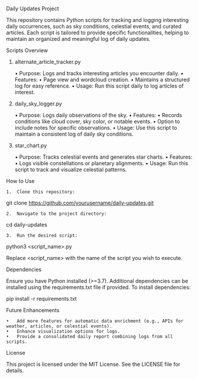 Daily Updates Project

This repository contains Python scripts for tracking and logging interesting daily occurrences, such as sky conditions, celestial events, and curated articles. Each script is tailored to provide specific functionalities, helping to maintain an organized and meaningful log of daily updates.

Scripts Overview

1. alternate_article_tracker.py

	•	Purpose: Logs and tracks interesting articles you encounter daily.
	•	Features:
	•	Page view and wordcloud creation.
	•	Maintains a structured log for easy reference.
	•	Usage: Run this script daily to log articles of interest.

2. daily_sky_logger.py

	•	Purpose: Logs daily observations of the sky.
	•	Features:
	•	Records conditions like cloud cover, sky color, or notable events.
	•	Option to include notes for specific observations.
	•	Usage: Use this script to maintain a consistent log of daily sky conditions.

3. star_chart.py

	•	Purpose: Tracks celestial events and generates star charts.
	•	Features:
	•	Logs visible constellations or planetary alignments.
	•	Usage: Run this script to track and visualize celestial patterns.

How to Use

	1.	Clone this repository:

git clone https://github.com/yourusername/daily-updates.git


	2.	Navigate to the project directory:

cd daily-updates


	3.	Run the desired script:

python3 <script_name>.py

Replace <script_name> with the name of the script you wish to execute.

Dependencies

Ensure you have Python installed (>=3.7). Additional dependencies can be installed using the requirements.txt file if provided. To install dependencies:

pip install -r requirements.txt

Future Enhancements

	•	Add more features for automatic data enrichment (e.g., APIs for weather, articles, or celestial events).
	•	Enhance visualization options for logs.
	•	Provide a consolidated daily report combining logs from all scripts.

License

This project is licensed under the MIT License. See the LICENSE file for details.

